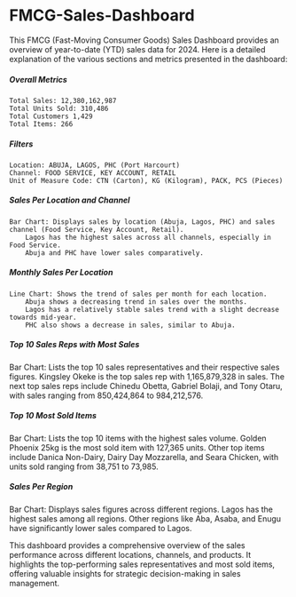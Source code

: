 # FMCG-Sales-Dashboard
This FMCG (Fast-Moving Consumer Goods) Sales Dashboard provides an overview of year-to-date (YTD) sales data for 2024.
Here is a detailed explanation of the various sections and metrics presented in the dashboard:

##### Overall Metrics
    Total Sales: 12,380,162,987
    Total Units Sold: 310,486
    Total Customers 1,429
    Total Items: 266

##### Filters
    Location: ABUJA, LAGOS, PHC (Port Harcourt)
    Channel: FOOD SERVICE, KEY ACCOUNT, RETAIL
    Unit of Measure Code: CTN (Carton), KG (Kilogram), PACK, PCS (Pieces)

##### Sales Per Location and Channel
    Bar Chart: Displays sales by location (Abuja, Lagos, PHC) and sales channel (Food Service, Key Account, Retail).
        Lagos has the highest sales across all channels, especially in Food Service.
        Abuja and PHC have lower sales comparatively.

##### Monthly Sales Per Location
    Line Chart: Shows the trend of sales per month for each location.
        Abuja shows a decreasing trend in sales over the months.
        Lagos has a relatively stable sales trend with a slight decrease towards mid-year.
        PHC also shows a decrease in sales, similar to Abuja.

##### Top 10 Sales Reps with Most Sales
Bar Chart: Lists the top 10 sales representatives and their respective sales figures.
Kingsley Okeke is the top sales rep with 1,165,879,328 in sales.
The next top sales reps include Chinedu Obetta, Gabriel Bolaji, 
and Tony Otaru, with sales ranging from 850,424,864 to 984,212,576.

##### Top 10 Most Sold Items
Bar Chart: Lists the top 10 items with the highest sales volume.
        Golden Phoenix 25kg is the most sold item with 127,365 units.
        Other top items include Danica Non-Dairy, Dairy Day Mozzarella, and Seara Chicken, with units sold ranging from 38,751 to 73,985.

##### Sales Per Region
 Bar Chart: Displays sales figures across different regions.
        Lagos has the highest sales among all regions.
        Other regions like Aba, Asaba, and Enugu have significantly lower sales compared to Lagos.

This dashboard provides a comprehensive overview of the sales performance across different locations, channels, and products. It highlights the top-performing sales representatives and most sold items, offering valuable insights for strategic decision-making in sales management.

